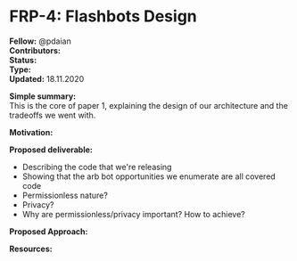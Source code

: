 # FRP-4: Flashbots Design

**Fellow:** @pdaian
</br> **Contributors:** 
</br> **Status:** 
</br> **Type:** 
</br> **Updated:** 18.11.2020

**Simple summary:** 
</br> This is the core of paper 1, explaining the design of our architecture and the tradeoffs we went with.

**Motivation:**
</br> 

**Proposed deliverable:**
* Describing the code that we're releasing
* Showing that the arb bot opportunities we enumerate are all covered code
* Permissionless nature?
* Privacy?
* Why are permissionless/privacy important? How to achieve?

**Proposed Approach:**
</br> 

**Resources:**

